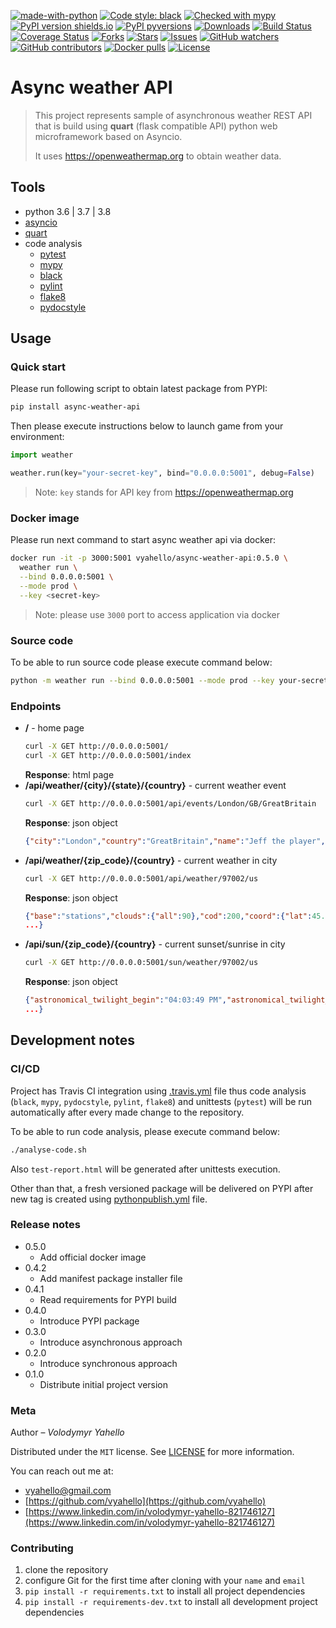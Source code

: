 [![made-with-python](https://img.shields.io/badge/Made%20with-Python-1f425f.svg)](https://www.python.org/)
[![Code style: black](https://img.shields.io/badge/code%20style-black-000000.svg)](https://github.com/psf/black)
[![Checked with mypy](http://www.mypy-lang.org/static/mypy_badge.svg)](http://mypy-lang.org/)
[![PyPI version shields.io](https://img.shields.io/pypi/v/async-weather-api.svg)](https://pypi.python.org/pypi/async-weather-api/)
[![PyPI pyversions](https://img.shields.io/pypi/pyversions/async-weather-api.svg)](https://pypi.python.org/pypi/async-weather-api/)
[![Downloads](https://pepy.tech/badge/async-weather-api)](https://pepy.tech/project/async-weather-api)
[![Build Status](https://travis-ci.org/vyahello/async-weather-api.svg?branch=master)](https://travis-ci.org/vyahello/async-weather-api)
[![Coverage Status](https://coveralls.io/repos/github/vyahello/async-weather-api/badge.svg?branch=master)](https://coveralls.io/github/vyahello/async-weather-api?branch=master)
[![Forks](https://img.shields.io/github/forks/vyahello/async-weather-api)](https://github.com/vyahello/async-weather-api/network/members)
[![Stars](https://img.shields.io/github/stars/vyahello/async-weather-api)](https://github.com/vyahello/async-weather-api/stargazers)
[![Issues](https://img.shields.io/github/issues/vyahello/async-weather-api)](https://github.com/vyahello/async-weather-api/issues)
[![GitHub watchers](https://img.shields.io/github/watchers/vyahello/async-weather-api.svg)](https://GitHub.com/vyahello/async-weather-api/graphs/watchers/)
[![GitHub contributors](https://img.shields.io/github/contributors/vyahello/async-weather-api.svg)](https://GitHub.com/vyahello/async-weather-api/graphs/contributors/)
[![Docker pulls](https://img.shields.io/docker/pulls/vyahello/async-weather-api.svg)](https://hub.docker.com/repository/docker/vyahello/async-weather-api)
[![License](https://img.shields.io/badge/license-MIT-green.svg)](LICENSE.md)

# Async weather API
> This project represents sample of asynchronous weather REST API that is build using **quart** (flask compatible API) python web microframework based on Asyncio.
>
> It uses https://openweathermap.org to obtain weather data.

## Tools
- python 3.6 | 3.7 | 3.8
- [asyncio](https://docs.python.org/3/library/asyncio.html)
- [quart](https://pgjones.gitlab.io/quart/)
- code analysis
  - [pytest](https://pypi.org/project/pytest/)
  - [mypy](http://mypy.readthedocs.io/en/latest)
  - [black](https://black.readthedocs.io/en/stable/)
  - [pylint](https://www.pylint.org/)
  - [flake8](http://flake8.pycqa.org/en/latest/)
  - [pydocstyle](http://www.pydocstyle.org/)

## Usage

### Quick start

Please run following script to obtain latest package from PYPI:
```bash
pip install async-weather-api
```

Then please execute instructions below to launch game from your environment:
```python
import weather

weather.run(key="your-secret-key", bind="0.0.0.0:5001", debug=False)
```
> Note: `key` stands for API key from https://openweathermap.org

### Docker image

Please run next command to start async weather api via docker:
```bash
docker run -it -p 3000:5001 vyahello/async-weather-api:0.5.0 \
  weather run \
  --bind 0.0.0.0:5001 \
  --mode prod \
  --key <secret-key>
```

> Note: please use `3000` port to access application via docker

### Source code

To be able to run source code please execute command below:
```bash
python -m weather run --bind 0.0.0.0:5001 --mode prod --key your-secret-key
```

### Endpoints
- **/** - home page
  ```bash
  curl -X GET http://0.0.0.0:5001/ 
  curl -X GET http://0.0.0.0:5001/index 
  ```
  **Response**: html page
- **/api/weather/{city}/{state}/{country}** - current weather event
    ```bash
  curl -X GET http://0.0.0.0:5001/api/events/London/GB/GreatBritain
  ```
  **Response**: json object
  ```json
  {"city":"London","country":"GreatBritain","name":"Jeff the player","state":"GB"}
  ```
- **/api/weather/{zip_code}/{country}** - current weather in city
  ```bash
  curl -X GET http://0.0.0.0:5001/api/weather/97002/us
  ```
  **Response**: json object
  ```json
  {"base":"stations","clouds":{"all":90},"cod":200,"coord":{"lat":45.23,"lon":-122.8},
  ...}
  ```
- **/api/sun/{zip_code}/{country}** - current sunset/sunrise in city
  ```bash
  curl -X GET http://0.0.0.0:5001/sun/weather/97002/us
  ```
  **Response**: json object
  ```json
  {"astronomical_twilight_begin":"04:03:49 PM","astronomical_twilight_end":"04:29:50 AM",
  ...}
  ```

## Development notes

### CI/CD

Project has Travis CI integration using [.travis.yml](.travis.yml) file thus code analysis (`black`, `mypy`, `pydocstyle`, `pylint`, `flake8`) and unittests (`pytest`) will be run automatically
after every made change to the repository.

To be able to run code analysis, please execute command below:
```bash
./analyse-code.sh
```
Also `test-report.html` will be generated after unittests execution.

Other than that, a fresh versioned package will be delivered on PYPI after new tag is created using [pythonpublish.yml](.github/workflows/pythonpublish.yml) file.

### Release notes

* 0.5.0
  * Add official docker image
* 0.4.2 
  * Add manifest package installer file
* 0.4.1
  * Read requirements for PYPI build
* 0.4.0
  * Introduce PYPI package
* 0.3.0
  * Introduce asynchronous approach
* 0.2.0
  * Introduce synchronous approach
* 0.1.0
  * Distribute initial project version

### Meta

Author – _Volodymyr Yahello_

Distributed under the `MIT` license. See [LICENSE](LICENSE.md) for more information.

You can reach out me at:
* [vyahello@gmail.com](vyahello@gmail.com)
* [https://github.com/vyahello](https://github.com/vyahello)
* [https://www.linkedin.com/in/volodymyr-yahello-821746127](https://www.linkedin.com/in/volodymyr-yahello-821746127)

### Contributing
1. clone the repository
2. configure Git for the first time after cloning with your `name` and `email`
3. `pip install -r requirements.txt` to install all project dependencies
3. `pip install -r requirements-dev.txt` to install all development project dependencies
